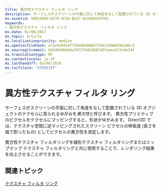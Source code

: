 ```yaml
---
title: 異方性テクスチャ フィルタ リング
description: サーフェスがスクリーンの平面に対して角度をなして配置されている 3D オブジェクトのテクセルに見られるゆがみを異方性と呼びます。 異方性プリミティブのピクセルをテクセルにマッピングすると、形状がゆがみます。
ms.assetid: 58923809-EF76-4C16-BCE7-922A66425F83
keywords:
- 異方性テクスチャ フィルタ リング
ms.date: 02/08/2017
ms.topic: article
ms.localizationpriority: medium
ms.openlocfilehash: efac0a9454f750d4b9040577b613496d29a30bc3
ms.sourcegitcommit: b034650b684a767274d5d88746faeea373c8e34f
ms.translationtype: MT
ms.contentlocale: ja-JP
ms.lasthandoff: 03/06/2019
ms.locfileid: "57591197"
---
```

# <a name="anisotropic-texture-filtering"></a>異方性テクスチャ フィルタ リング


サーフェスがスクリーンの平面に対して角度をなして配置されている 3D オブジェクトのテクセルに見られるゆがみを*異方性*と呼びます。 異方性プリミティブのピクセルをテクセルにマッピングすると、形状がゆがみます。 Direct3D では、テクスチャ空間に逆マッピングされたスクリーン ピクセルの伸長度 (長さを幅で割ったもの) としてピクセルの異方性を測定します。

異方性テクスチャ フィルタリングを線形テクスチャ フィルタリングまたはミップマップ テクスチャ フィルタリングと共に使用することで、レンダリング結果を向上させることができます。

## <a name="span-idrelated-topicsspanrelated-topics"></a><span id="related-topics"></span>関連トピック


[テクスチャ フィルタ リング](texture-filtering.md)

 

 




